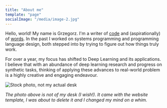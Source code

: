 ```yaml
---
title: "About me"
template: "page"
socialImage: "/media/image-2.jpg"
---
```


Hello, world! My name is Grzegorz. I'm a writer of [code](http://github.com/gkossakowski) and (aspirationally) of [words](http://gkossakowski.netlify.com/). In the past I worked on systems programming and programming language design, both stepped into by trying to figure out how things truly work.

For over a year, my focus has shifted to Deep Learning and its applications. I believe that with an abundance of deep learning research and progress on synthetic tasks, thinking of applying these advances to real-world problem is a highly creative and engaging endeavour.

![Stock photo, not my actual desk](/media/image-2.jpg)

*The photo above is not of my desk (I wish!). It came with the website template, I was about to delete it and I changed my mind on a whim.*
